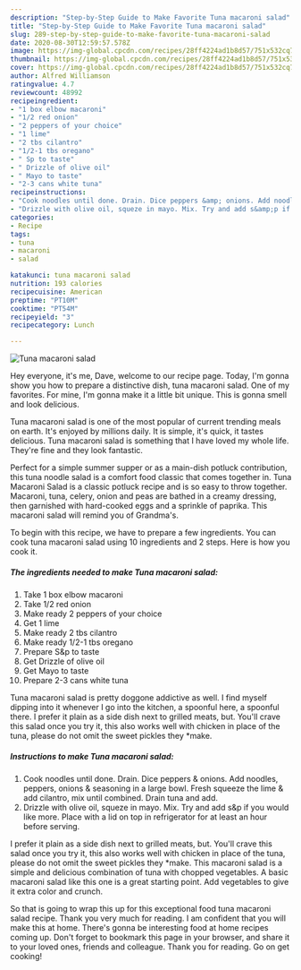 ```yaml
---
description: "Step-by-Step Guide to Make Favorite Tuna macaroni salad"
title: "Step-by-Step Guide to Make Favorite Tuna macaroni salad"
slug: 289-step-by-step-guide-to-make-favorite-tuna-macaroni-salad
date: 2020-08-30T12:59:57.578Z
image: https://img-global.cpcdn.com/recipes/28ff4224ad1b8d57/751x532cq70/tuna-macaroni-salad-recipe-main-photo.jpg
thumbnail: https://img-global.cpcdn.com/recipes/28ff4224ad1b8d57/751x532cq70/tuna-macaroni-salad-recipe-main-photo.jpg
cover: https://img-global.cpcdn.com/recipes/28ff4224ad1b8d57/751x532cq70/tuna-macaroni-salad-recipe-main-photo.jpg
author: Alfred Williamson
ratingvalue: 4.7
reviewcount: 48992
recipeingredient:
- "1 box elbow macaroni"
- "1/2 red onion"
- "2 peppers of your choice"
- "1 lime"
- "2 tbs cilantro"
- "1/2-1 tbs oregano"
- " Sp to taste"
- " Drizzle of olive oil"
- " Mayo to taste"
- "2-3 cans white tuna"
recipeinstructions:
- "Cook noodles until done. Drain. Dice peppers &amp; onions. Add noodles, peppers, onions &amp; seasoning in a large bowl. Fresh squeeze the lime &amp; add cilantro, mix until combined. Drain tuna and add."
- "Drizzle with olive oil, squeze in mayo. Mix. Try and add s&amp;p if you would like more. Place with a lid on top in refrigerator for at least an hour before serving."
categories:
- Recipe
tags:
- tuna
- macaroni
- salad

katakunci: tuna macaroni salad 
nutrition: 193 calories
recipecuisine: American
preptime: "PT10M"
cooktime: "PT54M"
recipeyield: "3"
recipecategory: Lunch

---
```



![Tuna macaroni salad](https://img-global.cpcdn.com/recipes/28ff4224ad1b8d57/751x532cq70/tuna-macaroni-salad-recipe-main-photo.jpg)

Hey everyone, it's me, Dave, welcome to our recipe page. Today, I'm gonna show you how to prepare a distinctive dish, tuna macaroni salad. One of my favorites. For mine, I'm gonna make it a little bit unique. This is gonna smell and look delicious.

Tuna macaroni salad is one of the most popular of current trending meals on earth. It's enjoyed by millions daily. It is simple, it's quick, it tastes delicious. Tuna macaroni salad is something that I have loved my whole life. They're fine and they look fantastic.

Perfect for a simple summer supper or as a main-dish potluck contribution, this tuna noodle salad is a comfort food classic that comes together in. Tuna Macaroni Salad is a classic potluck recipe and is so easy to throw together. Macaroni, tuna, celery, onion and peas are bathed in a creamy dressing, then garnished with hard-cooked eggs and a sprinkle of paprika. This macaroni salad will remind you of Grandma&#39;s.


To begin with this recipe, we have to prepare a few ingredients. You can cook tuna macaroni salad using 10 ingredients and 2 steps. Here is how you cook it.

<!--inarticleads1-->

##### The ingredients needed to make Tuna macaroni salad:

1. Take 1 box elbow macaroni
1. Take 1/2 red onion
1. Make ready 2 peppers of your choice
1. Get 1 lime
1. Make ready 2 tbs cilantro
1. Make ready 1/2-1 tbs oregano
1. Prepare  S&amp;p to taste
1. Get  Drizzle of olive oil
1. Get  Mayo to taste
1. Prepare 2-3 cans white tuna


Tuna macaroni salad is pretty doggone addictive as well. I find myself dipping into it whenever I go into the kitchen, a spoonful here, a spoonful there. I prefer it plain as a side dish next to grilled meats, but. You&#39;ll crave this salad once you try it, this also works well with chicken in place of the tuna, please do not omit the sweet pickles they *make. 

<!--inarticleads2-->

##### Instructions to make Tuna macaroni salad:

1. Cook noodles until done. Drain. Dice peppers &amp; onions. Add noodles, peppers, onions &amp; seasoning in a large bowl. Fresh squeeze the lime &amp; add cilantro, mix until combined. Drain tuna and add.
1. Drizzle with olive oil, squeze in mayo. Mix. Try and add s&amp;p if you would like more. Place with a lid on top in refrigerator for at least an hour before serving.


I prefer it plain as a side dish next to grilled meats, but. You&#39;ll crave this salad once you try it, this also works well with chicken in place of the tuna, please do not omit the sweet pickles they *make. This macaroni salad is a simple and delicious combination of tuna with chopped vegetables. A basic macaroni salad like this one is a great starting point. Add vegetables to give it extra color and crunch. 

So that is going to wrap this up for this exceptional food tuna macaroni salad recipe. Thank you very much for reading. I am confident that you will make this at home. There's gonna be interesting food at home recipes coming up. Don't forget to bookmark this page in your browser, and share it to your loved ones, friends and colleague. Thank you for reading. Go on get cooking!
